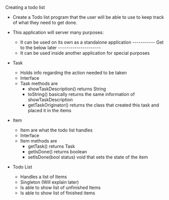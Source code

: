 Creating a todo list

- Create a Todo list program that the user will be able to use to keep track of what they need to get done. 
- This application will server many purposes:
    - It can be used on its own as a standalone application 
    ----------- Get to the below later ---------------------
    - It can be used inside another application for special purposes

- Task
    - Holds info regarding the action needed to be taken
    - Interface
    - Task methods are
        - showTaskDescription() returns String
        - toString() basically returns the same information of showTaskDescription
        - getTaskOriginator() returns the class that created this task and placed it in the items

- Item 
    - Item are what the todo list handles
    - Interface
    - Item methods are
        - getTask() returns Task
        - getIsDone() returns boolean
        - setIsDone(bool status) void that sets the state of the item 

- Todo List 
    - Handles a list of Items 
    - Singleton (Will explain later)
    - Is able to show list of unfinished Items
    - Is able to show list of finished items



